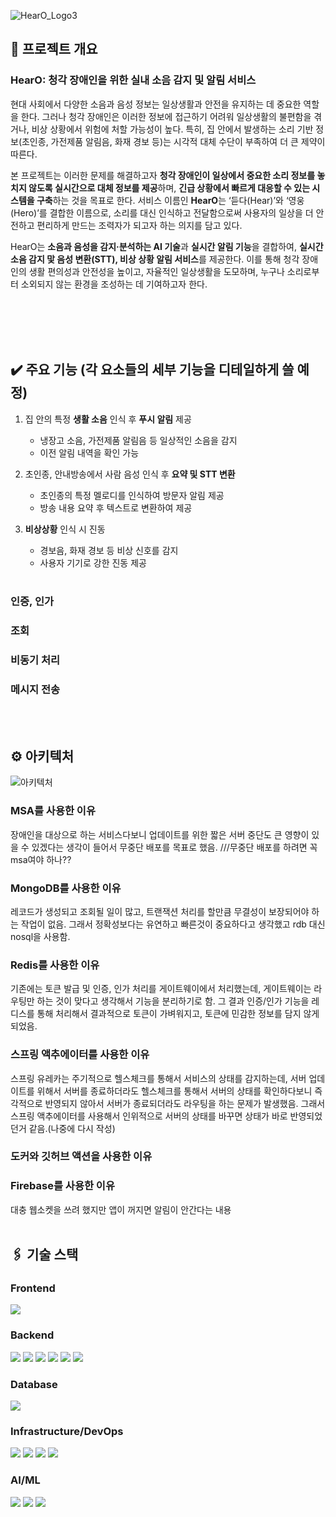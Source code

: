 
![HearO_Logo3](https://github.com/user-attachments/assets/95e3a6f8-de4b-40bc-b2d9-756f4bbfed90)

## 🔦 프로젝트 개요 
### HearO: 청각 장애인을 위한 실내 소음 감지 및 알림 서비스  
현대 사회에서 다양한 소음과 음성 정보는 일상생활과 안전을 유지하는 데 중요한 역할을 한다. 그러나 청각 장애인은 이러한 정보에 접근하기 어려워 일상생활의 불편함을 겪거나, 비상 상황에서 위험에 처할 가능성이 높다. 특히, 집 안에서 발생하는 소리 기반 정보(초인종, 가전제품 알림음, 화재 경보 등)는 시각적 대체 수단이 부족하여 더 큰 제약이 따른다.

본 프로젝트는 이러한 문제를 해결하고자 **청각 장애인이 일상에서 중요한 소리 정보를 놓치지 않도록 실시간으로 대체 정보를 제공**하며, **긴급 상황에서 빠르게 대응할 수 있는 시스템을 구축**하는 것을 목표로 한다. 서비스 이름인 **HearO**는 ‘듣다(Hear)’와 ‘영웅(Hero)’를 결합한 이름으로, 소리를 대신 인식하고 전달함으로써 사용자의 일상을 더 안전하고 편리하게 만드는 조력자가 되고자 하는 의지를 담고 있다.

HearO는 **소음과 음성을 감지·분석하는 AI 기술**과 **실시간 알림 기능**을 결합하여, **실시간 소음 감지 맟 음성 변환(STT), 비상 상황 알림 서비스**를 제공한다. 이를 통해 청각 장애인의 생활 편의성과 안전성을 높이고, 자율적인 일상생활을 도모하며, 누구나 소리로부터 소외되지 않는 환경을 조성하는 데 기여하고자 한다.

<br><br><br><br>
## ✔️ 주요 기능 (각 요소들의 세부 기능을 디테일하게 쓸 예정)
1. 집 안의 특정 **생활 소음** 인식 후 **푸시 알림** 제공
    - 냉장고 소음, 가전제품 알림음 등 일상적인 소음을 감지
    - 이전 알림 내역을 확인 가능

2. 초인종, 안내방송에서 사람 음성 인식 후 **요약 및 STT 변환**
    - 초인종의 특정 멜로디를 인식하여 방문자 알림 제공
    - 방송 내용 요약 후 텍스트로 변환하여 제공

3. **비상상황** 인식 시 진동
    - 경보음, 화재 경보 등 비상 신호를 감지
    - 사용자 기기로 강한 진동 제공
<br><br>
### 인증, 인가
### 조회
### 비동기 처리
### 메시지 전송
<br><br>
## ⚙️ 아키텍처
![아키텍처](https://github.com/user-attachments/assets/89d02664-7f77-404c-ba2a-bee9845758b9)
### MSA를 사용한 이유
장애인을 대상으로 하는 서비스다보니 업데이트를 위한 짧은 서버 중단도 큰 영향이 있을 수 있겠다는 생각이 들어서 무중단 배포를 목표로 했음. ///무중단 배포를 하려면 꼭 msa여야 하나??
### MongoDB를 사용한 이유
레코드가 생성되고 조회될 일이 많고, 트랜잭션 처리를 할만큼 무결성이 보장되어야 하는 작업이 없음. 그래서 정확성보다는 유연하고 빠른것이 중요하다고 생각했고 rdb 대신 nosql을 사용함.
### Redis를 사용한 이유
기존에는 토큰 발급 및 인증, 인가 처리를 게이트웨이에서 처리했는데, 게이트웨이는 라우팅만 하는 것이 맞다고 생각해서 기능을 분리하기로 함. 그 결과 인증/인가 기능을 레디스를 통해 처리해서 결과적으로 토큰이 가벼워지고, 토큰에 민감한 정보를 담지 않게 되었음.

### 스프링 액추에이터를 사용한 이유
스프링 유레카는 주기적으로 헬스체크를 통해서 서비스의 상태를 감지하는데, 서버 업데이트를 위해서 서버를 종료하더라도 헬스체크를 통해서 서버의 상태를 확인하다보니 즉각적으로 반영되지 않아서 서버가 종료되더라도 라우팅을 하는 문제가 발생했음. 그래서 스프링 액추에이터를 사용해서 인위적으로 서버의 상태를 바꾸면 상태가 바로 반영되었던거 같음.(나중에 다시 작성)
### 도커와 깃허브 액션을 사용한 이유

### Firebase를 사용한 이유
대충 웹소켓을 쓰려 했지만 앱이 꺼지면 알림이 안간다는 내용
<br><br>
## 🖇️ 기술 스택
### Frontend
<img src="https://img.shields.io/badge/React Native-61DAFB?style=flat&logo=react&logoColor=black"/>

### Backend
<img src="https://img.shields.io/badge/Spring Boot-6DB33F?style=flat&logo=springboot&logoColor=white"/> <img src="https://img.shields.io/badge/Spring Security-6DB33F?style=flat&logo=springsecurity&logoColor=white"/> <img src="https://img.shields.io/badge/JWT-000000?style=flat&logo=jsonwebtokens&logoColor=white"> <img src="https://img.shields.io/badge/Redis-FF4438?style=flat&logo=redis&logoColor=white"> <img src="https://img.shields.io/badge/Firebase-FFCA28?style=flat&logo=firebase&logoColor=white"> <img src="https://img.shields.io/badge/OpenAI-412991?style=flat&logo=openai&logoColor=white">

### Database
<img src="https://img.shields.io/badge/mongoDB-47A248?style=flat&logo=MongoDB&logoColor=white">

### Infrastructure/DevOps
<img src="https://img.shields.io/badge/Docker-2496ED?style=flat&logo=docker&logoColor=white"> <img src="https://img.shields.io/badge/GitHub-181717?style=flat&logo=github&logoColor=white"> <img src="https://img.shields.io/badge/GitHub Actions-2088FF?style=flat&logo=githubactions&logoColor=white"> <img src="https://img.shields.io/badge/Amazon EC2-FF9900?style=flat&logo=amazonec2&logoColor=white">

### AI/ML
<img src="https://img.shields.io/badge/python-3776AB?style=flat&logo=python&logoColor=white"> <img src="https://img.shields.io/badge/TensorFlow-FF6F00?style=flat&logo=tensorflow&logoColor=white"> <img src="https://img.shields.io/badge/FastAPI-009688?style=flat&logo=fastapi&logoColor=white"/>


